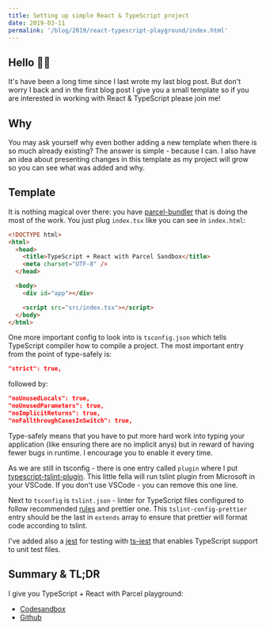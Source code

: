 ```yaml
---
title: Setting up simple React & TypeScript project
date: 2019-03-11
permalink: '/blog/2019/react-typescript-playground/index.html'
---
```


## Hello 👋🏻

It's have been a long time since I last wrote my last blog post.
But don't worry I back and in the first blog post I give you
a small template so if you are interested in working with React & TypeScript please join me!

## Why

You may ask yourself why even bother adding a new template
when there is so much already existing? The answer is simple - because I can.
I also have an idea about presenting changes in this template as my project will grow so you can
see what was added and why.

## Template

It is nothing magical over there: you have [parcel-bundler](https://parceljs.org) that is doing the most of the work. You just plug `index.tsx` like you can see in `index.html`:

```html
<!DOCTYPE html>
<html>
  <head>
    <title>TypeScript + React with Parcel Sandbox</title>
    <meta charset="UTF-8" />
  </head>

  <body>
    <div id="app"></div>

    <script src="src/index.tsx"></script>
  </body>
</html>
```

One more important config to look into is `tsconfig.json` which tells TypeScript compiler how to compile a project. The most important entry from the point of type-safely is:

```json
"strict": true,
```

followed by:

```json
"noUnusedLocals": true,
"noUnusedParameters": true,
"noImplicitReturns": true,
"noFallthroughCasesInSwitch": true,
```

Type-safely means that you have to put more hard work into typing your application (like ensuring there are no implicit anys) but in reward of having fewer bugs in runtime. I encourage you to enable it every time.

As we are still in tsconfig - there is one entry called `plugin` where I put [typescript-tslint-plugin](https://github.com/Microsoft/typescript-tslint-plugin). This little fella will run tslint plugin from Microsoft in your VSCode. If you don't use VSCode - you can remove this one line.

Next to `tsconfig` is `tslint.json` - linter for TypeScript files configured to follow recommended [rules](https://github.com/palantir/tslint/blob/master/src/configs/recommended.ts) and prettier one. This `tslint-config-prettier` entry should be the last in `extends` array to ensure that prettier will format code according to tslint.

I've added also a [jest](https://jestjs.io/) for testing with [ts-jest](https://www.npmjs.com/package/ts-jest) that enables TypeScript support to unit test files.

## Summary & TL;DR

I give you TypeScript + React with Parcel playground:

- [Codesandbox](https://codesandbox.io/s/38lvk3x7l5)
- [Github](https://github.com/krzysztofzuraw-dot-com/react-typescript-parcel)
